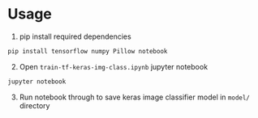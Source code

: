 # Usage

1. pip install required dependencies

```bash
pip install tensorflow numpy Pillow notebook
```

2. Open `train-tf-keras-img-class.ipynb` jupyter notebook

```bash
jupyter notebook
```

3. Run notebook through to save keras image classifier model in `model/` directory

